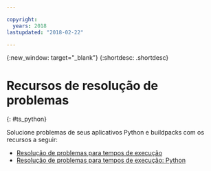 ```yaml
---

copyright:
  years: 2018
lastupdated: "2018-02-22"

---
```


{:new_window: target="_blank"}
{:shortdesc: .shortdesc}

# Recursos de resolução de problemas
{: #ts_python}

Solucione problemas de seus aplicativos Python e buildpacks com os recursos a seguir:

* [Resolução de problemas para tempos de execução](../../troubleshoot/ts_runtimes.html#runtimes)
* [Resolução de problemas para tempos de execução: Python](../../troubleshoot/ts_runtimes.html#ts_python)
